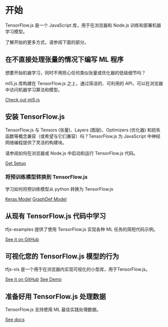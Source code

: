 # 开始

TensorFlow.js 是一个 JavaScript 库，用于在浏览器和 Node.js 训练和部署机器学习模型。 

了解开始的更多方式，请参阅下面的部分。


## 在不直接处理张量的情况下编写 ML 程序 

想要开始机器学习，同时不用担心任何类似张量或优化器的低级细节吗？ 

ml5.js 库构建在 TensorFlow.js 之上，通过简洁的、可利用的 API，可以在浏览器中访问机器学习算法和模型。

<a class="button button-white" href="https://ml5js.org">Check out ml5.js</a>


## 安装 TensorFlow.js

TensorFlow.js 与 Tensors (张量)、Layers (图层)、Optimizers (优化器) 和损失函数等概念兼容（或希望与它们兼容）吗？TensorFlow.js 为 JavaScript 中神经网络编程提供了灵活的构建块。

请参阅如何在浏览器或 Node.js 中启动和运行 TensorFlow.js 代码。

<a class="button button-white" href="/js/tutorials/setup">Get Setup</a>

### 将预训练模型转换到 TensorFlow.js

学习如何将预训练模型从 python 转换为 TensorFlow.js

<a class="button button-white" href="/js/tutorials/conversion/import_keras">Keras Model</a>
<a class="button button-white" href="/js/tutorials/conversion/import_saved_model">GraphDef Model</a>

## 从现有 TensorFlow.js 代码中学习

tfjs-examples 提供了使用 TensorFlow.js 实现各种 ML 任务的简短代码示例。

<a class="button button-white" href="https://github.com/tensorflow/tfjs-examples">See it on GitHub</a>

## 可视化您的 TensorFlow.js 模型的行为

tfjs-vis 是一个用于在浏览器内实现可视化的小型库，用于TensorFlow.js。

<a class="button button-white" href="https://github.com/tensorflow/tfjs-vis">See it on GitHub</a>
<a class="button button-white" href="https://storage.googleapis.com/tfjs-vis/mnist/dist/index.html">See Demo</a>


## 准备好用 TensorFlow.js 处理数据

TensorFlow.js 支持使用 ML 最佳实践处理数据。

<a class="button button-white" href="https://js.tensorflow.org/api/latest/#Data">See docs</a>

